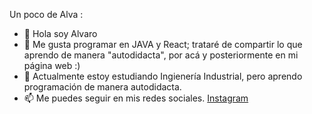 Un poco de Alva :
- 👋 Hola soy Alvaro
- 👀 Me gusta programar en JAVA y React; trataré de compartir lo que aprendo de manera "autodidacta", por acá y posteriormente en mi página web :)
- 🌱 Actualmente estoy estudiando Ingienería Industrial, pero aprendo programación de manera autodidacta.
- 📫 Me puedes seguir en mis redes sociales. [Instagram](https://www.instagram.com/alvarocoder/)

<!---
AlvaroCoder/AlvaroCoder is a ✨ special ✨ repository because its `README.md` (this file) appears on your GitHub profile.
You can click the Preview link to take a look at your changes.
--->
